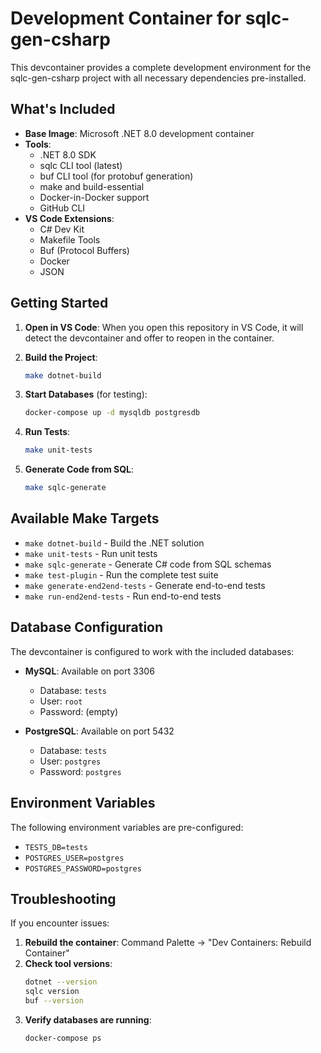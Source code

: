 # Development Container for sqlc-gen-csharp

This devcontainer provides a complete development environment for the sqlc-gen-csharp project with all necessary dependencies pre-installed.

## What's Included

- **Base Image**: Microsoft .NET 8.0 development container
- **Tools**:
  - .NET 8.0 SDK
  - sqlc CLI tool (latest)
  - buf CLI tool (for protobuf generation)
  - make and build-essential
  - Docker-in-Docker support
  - GitHub CLI
- **VS Code Extensions**:
  - C# Dev Kit
  - Makefile Tools
  - Buf (Protocol Buffers)
  - Docker
  - JSON

## Getting Started

1. **Open in VS Code**: When you open this repository in VS Code, it will detect the devcontainer and offer to reopen in the container.

2. **Build the Project**:
   ```bash
   make dotnet-build
   ```

3. **Start Databases** (for testing):
   ```bash
   docker-compose up -d mysqldb postgresdb
   ```

4. **Run Tests**:
   ```bash
   make unit-tests
   ```

5. **Generate Code from SQL**:
   ```bash
   make sqlc-generate
   ```

## Available Make Targets

- `make dotnet-build` - Build the .NET solution
- `make unit-tests` - Run unit tests
- `make sqlc-generate` - Generate C# code from SQL schemas
- `make test-plugin` - Run the complete test suite
- `make generate-end2end-tests` - Generate end-to-end tests
- `make run-end2end-tests` - Run end-to-end tests

## Database Configuration

The devcontainer is configured to work with the included databases:

- **MySQL**: Available on port 3306
  - Database: `tests`
  - User: `root`
  - Password: (empty)

- **PostgreSQL**: Available on port 5432
  - Database: `tests`
  - User: `postgres`
  - Password: `postgres`

## Environment Variables

The following environment variables are pre-configured:
- `TESTS_DB=tests`
- `POSTGRES_USER=postgres`
- `POSTGRES_PASSWORD=postgres`

## Troubleshooting

If you encounter issues:

1. **Rebuild the container**: Command Palette → "Dev Containers: Rebuild Container"
2. **Check tool versions**:
   ```bash
   dotnet --version
   sqlc version
   buf --version
   ```
3. **Verify databases are running**:
   ```bash
   docker-compose ps
   ```
